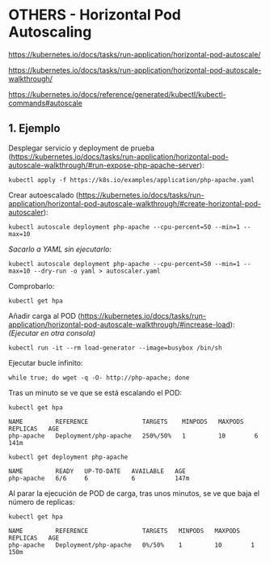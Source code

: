 # OTHERS - Horizontal Pod Autoscaling

https://kubernetes.io/docs/tasks/run-application/horizontal-pod-autoscale/

https://kubernetes.io/docs/tasks/run-application/horizontal-pod-autoscale-walkthrough/

https://kubernetes.io/docs/reference/generated/kubectl/kubectl-commands#autoscale

## **1. Ejemplo**

Desplegar servicio y deployment de prueba (https://kubernetes.io/docs/tasks/run-application/horizontal-pod-autoscale-walkthrough/#run-expose-php-apache-server):

`kubectl apply -f https://k8s.io/examples/application/php-apache.yaml`

Crear autoescalado (https://kubernetes.io/docs/tasks/run-application/horizontal-pod-autoscale-walkthrough/#create-horizontal-pod-autoscaler):

`kubectl autoscale deployment php-apache --cpu-percent=50 --min=1 --max=10`

_Sacarlo a YAML sin ejecutarlo:_

`kubectl autoscale deployment php-apache --cpu-percent=50 --min=1 --max=10 --dry-run -o yaml > autoscaler.yaml`

Comprobarlo:

`kubectl get hpa`

Añadir carga al POD (https://kubernetes.io/docs/tasks/run-application/horizontal-pod-autoscale-walkthrough/#increase-load):
_(Ejecutar en otra consola)_

`kubectl run -it --rm load-generator --image=busybox /bin/sh`

Ejecutar bucle infinito:

`while true; do wget -q -O- http://php-apache; done`

Tras un minuto se ve que se está escalando el POD:

`kubectl get hpa`

```console
NAME         REFERENCE               TARGETS    MINPODS   MAXPODS   REPLICAS   AGE
php-apache   Deployment/php-apache   250%/50%   1         10        6          141m
```

`kubectl get deployment php-apache`

```console
NAME         READY   UP-TO-DATE   AVAILABLE   AGE
php-apache   6/6     6            6           147m
```

Al parar la ejecución de POD de carga, tras unos minutos, se ve que baja el número de replicas: 

`kubectl get hpa`

```console
NAME         REFERENCE               TARGETS   MINPODS   MAXPODS   REPLICAS   AGE
php-apache   Deployment/php-apache   0%/50%    1         10        1          150m
```
